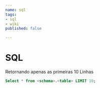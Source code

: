 ```yaml
---
name: sql
tags:
- sql
- wiki
published: false

---
```

# SQL

Retornando apenas as primeiras 10 Linhas

```sql
Select * from <schema>.<table> LIMIT 10;
```